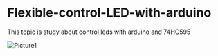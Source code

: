 # Flexible-control-LED-with-arduino
This topic is study about control leds with arduino and 74HC595

![Picture1](https://user-images.githubusercontent.com/71600526/208661855-358d754e-f793-448e-9dcb-5e0b4ebe1b75.png)
